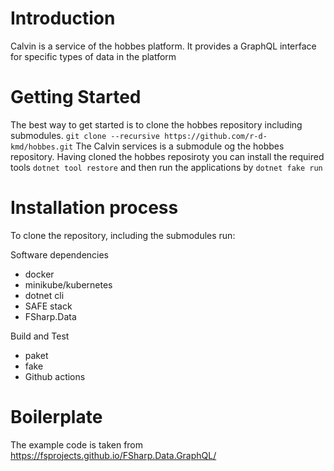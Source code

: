 # Introduction
Calvin is a service of the hobbes platform. It provides a GraphQL interface for specific types of data in the platform

# Getting Started
The best way to get started is to clone the hobbes repository including submodules. 
`git clone --recursive https://github.com/r-d-kmd/hobbes.git`
The Calvin services is a submodule og the hobbes repository.
Having cloned the hobbes reposiroty you can install the required tools `dotnet tool restore` and then run the applications by `dotnet fake run`

# Installation process
To clone the repository, including the submodules run:

Software dependencies
 - docker
 - minikube/kubernetes
 - dotnet cli
 - SAFE stack
 - FSharp.Data

Build and Test
 - paket
 - fake
 - Github actions
 
# Boilerplate

The example code is taken from https://fsprojects.github.io/FSharp.Data.GraphQL/
